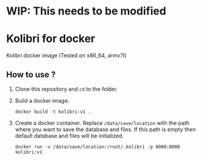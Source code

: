 # WIP: This needs to be modified

# Kolibri for docker
Kolibri docker image (Tested on x86_64, armv7l)
## How to use ?

1. Clone this repository and `cd` to the folder.
2. Build a docker image:

	```
 	docker build -t kolibri:v1 .
 	```
 
 3. Create a docker container. Replace `/data/save/location` with the path where you want to save the database and files. If this path is empty then default database and files will be initialized.

 	```
 	docker run -v /data/save/location:/root/.kolibri -p 8080:8080 kolibri:v1
 	```
